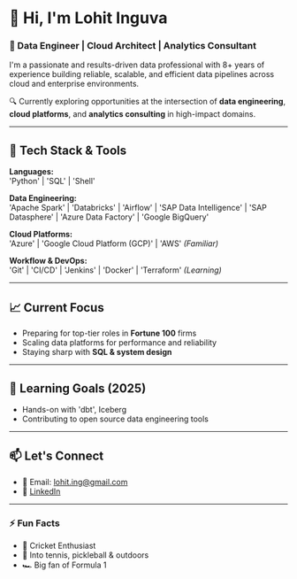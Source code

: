 # 👋 Hi, I'm Lohit Inguva

### 💼 Data Engineer | Cloud Architect | Analytics Consultant

I'm a passionate and results-driven data professional with 8+ years of experience building reliable, scalable, and efficient data pipelines across cloud and enterprise environments.

🔍 Currently exploring opportunities at the intersection of **data engineering**, **cloud platforms**, and **analytics consulting** in high-impact domains.

---

## 🚀 Tech Stack & Tools

**Languages:**  
'Python' | 'SQL' | 'Shell'

**Data Engineering:**  
'Apache Spark' | 'Databricks' | 'Airflow' | 'SAP Data Intelligence' | 'SAP Datasphere' | 'Azure Data Factory' | 'Google BigQuery'

**Cloud Platforms:**  
'Azure' | 'Google Cloud Platform (GCP)' | 'AWS' *(Familiar)*

**Workflow & DevOps:**  
'Git' | 'CI/CD' | 'Jenkins' | 'Docker' | 'Terraform' *(Learning)*

---

## 📈 Current Focus

- Preparing for top-tier roles in **Fortune 100** firms
- Scaling data platforms for performance and reliability
- Staying sharp with **SQL & system design**

---

## 🌱 Learning Goals (2025)

- Hands-on with 'dbt', Iceberg
- Contributing to open source data engineering tools

---

## 📫 Let's Connect

- 📧 Email: lohit.ing@gmail.com
- 🔗 [LinkedIn](https://www.linkedin.com/in/lohitinguva/)
---

### ⚡ Fun Facts
- 🏏 Cricket Enthusiast 
- 🎾 Into tennis, pickleball & outdoors
- 🏎️ Big fan of Formula 1

